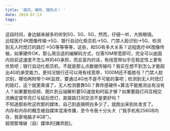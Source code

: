 ```yaml
---
title: '跟风、爆吹、蹭热点！ '
date: 2019-07-13
tags:
---
```

这段时间，身边越来越多的听到5G、5G、5G，然而，仔细一听，大跌眼镜。<br>远程医疗4K图像传输->5G、银行自动化柜员机->5G、门禁人脸识别->5G、检测到无人时熄灯的路灯->5G等等等等，这些，和5G有多大关系？远程医疗4K图像传输，如果硬件OK，那么用合适的编解码方式，仅需10M带宽即可，完全可以由国内目前这速度不怎么样的4G承担，而且室内的话，有线宽带似乎在稳定性上更有优势吧；银行自动化柜员机，不就是那么点数据传输吗？我实在想不到怎么才能超出4G的承受能力，更何况银行还可以用有线宽带，1000M还不能胜任？门禁人脸识别，哪怕再附带个4K监控，要通过4G也不是不可能的事吧；检测到无人时熄灯的路灯，这个就更离谱了，无人检测要靠5G？靠传感硬件+算法不能推测出有没有人？如果要拍视频、图片到云端解析要5G速度和时延才够？如果要路灯间互相交流确定提早亮灯与延后熄灯，直接路灯间交流不是更好吗？<br>不知道那些吹这吹那的媒体，自己到底搞明白多少了，就跑出来到处发言了。<br>内存和内存的概念被自媒体混淆传播，至今令我十分头大（“我手机有256GB内存，我家电脑才4GB”）。<br>超恨那堆破（自）媒体的[嫌弃脸]。
